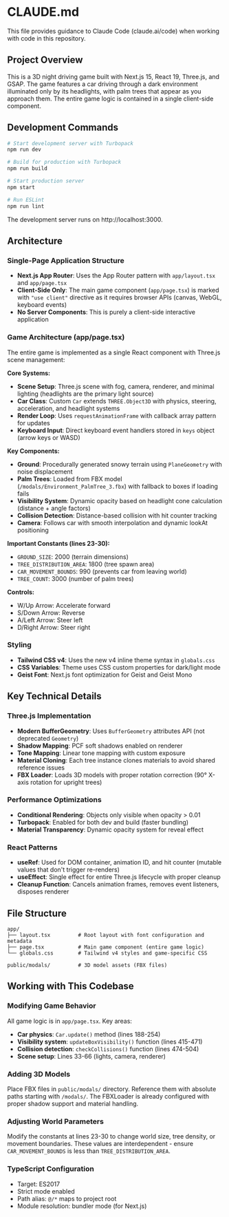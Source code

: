 # CLAUDE.md

This file provides guidance to Claude Code (claude.ai/code) when working with code in this repository.

## Project Overview

This is a 3D night driving game built with Next.js 15, React 19, Three.js, and GSAP. The game features a car driving through a dark environment illuminated only by its headlights, with palm trees that appear as you approach them. The entire game logic is contained in a single client-side component.

## Development Commands

```bash
# Start development server with Turbopack
npm run dev

# Build for production with Turbopack
npm run build

# Start production server
npm start

# Run ESLint
npm run lint
```

The development server runs on http://localhost:3000.

## Architecture

### Single-Page Application Structure
- **Next.js App Router**: Uses the App Router pattern with `app/layout.tsx` and `app/page.tsx`
- **Client-Side Only**: The main game component (`app/page.tsx`) is marked with `"use client"` directive as it requires browser APIs (canvas, WebGL, keyboard events)
- **No Server Components**: This is purely a client-side interactive application

### Game Architecture (app/page.tsx)

The entire game is implemented as a single React component with Three.js scene management:

**Core Systems:**
- **Scene Setup**: Three.js scene with fog, camera, renderer, and minimal lighting (headlights are the primary light source)
- **Car Class**: Custom `Car` extends `THREE.Object3D` with physics, steering, acceleration, and headlight systems
- **Render Loop**: Uses `requestAnimationFrame` with callback array pattern for updates
- **Keyboard Input**: Direct keyboard event handlers stored in `keys` object (arrow keys or WASD)

**Key Components:**
- **Ground**: Procedurally generated snowy terrain using `PlaneGeometry` with noise displacement
- **Palm Trees**: Loaded from FBX model (`/modals/Environment_PalmTree_3.fbx`) with fallback to boxes if loading fails
- **Visibility System**: Dynamic opacity based on headlight cone calculation (distance + angle factors)
- **Collision Detection**: Distance-based collision with hit counter tracking
- **Camera**: Follows car with smooth interpolation and dynamic lookAt positioning

**Important Constants (lines 23-30):**
- `GROUND_SIZE`: 2000 (terrain dimensions)
- `TREE_DISTRIBUTION_AREA`: 1800 (tree spawn area)
- `CAR_MOVEMENT_BOUNDS`: 990 (prevents car from leaving world)
- `TREE_COUNT`: 3000 (number of palm trees)

**Controls:**
- W/Up Arrow: Accelerate forward
- S/Down Arrow: Reverse
- A/Left Arrow: Steer left
- D/Right Arrow: Steer right

### Styling
- **Tailwind CSS v4**: Uses the new v4 inline theme syntax in `globals.css`
- **CSS Variables**: Theme uses CSS custom properties for dark/light mode
- **Geist Font**: Next.js font optimization for Geist and Geist Mono

## Key Technical Details

### Three.js Implementation
- **Modern BufferGeometry**: Uses `BufferGeometry` attributes API (not deprecated `Geometry`)
- **Shadow Mapping**: PCF soft shadows enabled on renderer
- **Tone Mapping**: Linear tone mapping with custom exposure
- **Material Cloning**: Each tree instance clones materials to avoid shared reference issues
- **FBX Loader**: Loads 3D models with proper rotation correction (90° X-axis rotation for upright trees)

### Performance Optimizations
- **Conditional Rendering**: Objects only visible when opacity > 0.01
- **Turbopack**: Enabled for both dev and build (faster bundling)
- **Material Transparency**: Dynamic opacity system for reveal effect

### React Patterns
- **useRef**: Used for DOM container, animation ID, and hit counter (mutable values that don't trigger re-renders)
- **useEffect**: Single effect for entire Three.js lifecycle with proper cleanup
- **Cleanup Function**: Cancels animation frames, removes event listeners, disposes renderer

## File Structure

```
app/
├── layout.tsx         # Root layout with font configuration and metadata
├── page.tsx           # Main game component (entire game logic)
└── globals.css        # Tailwind v4 styles and game-specific CSS

public/modals/         # 3D model assets (FBX files)
```

## Working with This Codebase

### Modifying Game Behavior
All game logic is in `app/page.tsx`. Key areas:
- **Car physics**: `Car.update()` method (lines 188-254)
- **Visibility system**: `updateBoxVisibility()` function (lines 415-471)
- **Collision detection**: `checkCollisions()` function (lines 474-504)
- **Scene setup**: Lines 33-66 (lights, camera, renderer)

### Adding 3D Models
Place FBX files in `public/modals/` directory. Reference them with absolute paths starting with `/modals/`. The FBXLoader is already configured with proper shadow support and material handling.

### Adjusting World Parameters
Modify the constants at lines 23-30 to change world size, tree density, or movement boundaries. These values are interdependent - ensure `CAR_MOVEMENT_BOUNDS` is less than `TREE_DISTRIBUTION_AREA`.

### TypeScript Configuration
- Target: ES2017
- Strict mode enabled
- Path alias: `@/*` maps to project root
- Module resolution: bundler mode (for Next.js)
